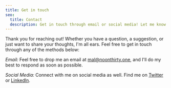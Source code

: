 ```yaml
---
title: Get in touch
seo:
  title: Contact
  description: Get in touch through email or social media! Let me know how I can help.
---
```


Thank you for reaching out! Whether you have a question, a suggestion, or just want to share your thoughts, I'm all ears. Feel free to get in touch through any of the methods below:

_Email:_
Feel free to drop me an email at [mal@noonthirty.one](mailto:mal@noonthirty.one), and I'll do my best to respond as soon as possible.

_Social Media:_
Connect with me on social media as well. Find me on [Twitter](https://twitter.com/malcreatesstuff) or [LinkedIn](https://www.linkedin.com/in/malachaifrazier/).
